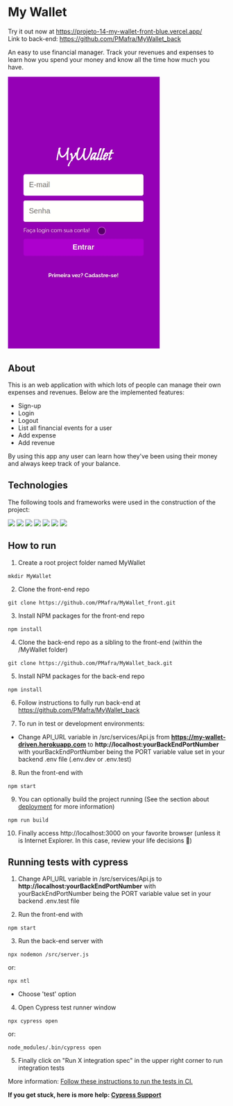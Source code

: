 # My Wallet

Try it out now at https://projeto-14-my-wallet-front-blue.vercel.app/ <br>
Link to back-end: https://github.com/PMafra/MyWallet_back

An easy to use financial manager. Track your revenues and expenses to learn how you spend your money and know all the time how much you have.

<img width="350px" heigth="350px" src="./MyWallet.gif" />

## About

This is an web application with which lots of people can manage their own expenses and revenues. Below are the implemented features:

- Sign-up
- Login
- Logout
- List all financial events for a user
- Add expense
- Add revenue

By using this app any user can learn how they've been using their money and always keep track of your balance.

## Technologies
The following tools and frameworks were used in the construction of the project:<br>
<p>
  <img src="https://img.shields.io/badge/-Javascript-purple?style=for-the-badge" />
  <img src="https://img.shields.io/badge/-React-purple?style=for-the-badge" />
  <img src="https://img.shields.io/badge/-Styled_components-purple?style=for-the-badge" />
  <img src="https://img.shields.io/badge/-React_router-purple?style=for-the-badge" />
  <img src="https://img.shields.io/badge/-Axios-purple?style=for-the-badge" />
  <img src="https://img.shields.io/badge/-Cypress-purple?style=for-the-badge" />
  <img src="https://img.shields.io/badge/-Trello-purple?style=for-the-badge" />
</p>

## How to run

1. Create a root project folder named MyWallet
```
mkdir MyWallet
```
2. Clone the front-end repo
```
git clone https://github.com/PMafra/MyWallet_front.git
```
3. Install NPM packages for the front-end repo
```
npm install
```
4. Clone the back-end repo as a sibling to the front-end (within the /MyWallet folder)
```
git clone https://github.com/PMafra/MyWallet_back.git
```
5. Install NPM packages for the back-end repo
```
npm install
```
6. Follow instructions to fully run back-end at https://github.com/PMafra/MyWallet_back

7. To run in test or development environments:
* Change API_URL variable in /src/services/Api.js from **https://my-wallet-driven.herokuapp.com** to **http://localhost:yourBackEndPortNumber** with yourBackEndPortNumber being the PORT variable value set in your backend .env file (.env.dev or .env.test)

8. Run the front-end with
```
npm start
```
9. You can optionally build the project running (See the section about [deployment](https://facebook.github.io/create-react-app/docs/deployment) for more information)
```
npm run build
```
10. Finally access http://localhost:3000 on your favorite browser (unless it is Internet Explorer. In this case, review your life decisions :eyes:)

## Running tests with cypress

1. Change API_URL variable in /src/services/Api.js to **http://localhost:yourBackEndPortNumber** with yourBackEndPortNumber being the PORT variable value set in your backend .env.test file

2. Run the front-end with
```
npm start
```
3. Run the back-end server with
```
npx nodemon /src/server.js
```
   or:
```
npx ntl
```
* Choose 'test' option

4. Open Cypress test runner window
```
npx cypress open
```
   or: 
```
node_modules/.bin/cypress open
```
5. Finally click on "Run X integration spec" in the upper right corner to run integration tests

More information: [Follow these instructions to run the tests in CI.](https://on.cypress.io/continuous-integration)

**If you get stuck, here is more help: [Cypress Support](https://on.cypress.io/support)**




